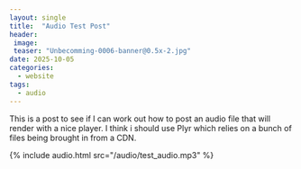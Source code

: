 ```yaml
---
layout: single
title:  "Audio Test Post"
header:
 image: 
 teaser: "Unbecomming-0006-banner@0.5x-2.jpg"
date: 2025-10-05
categories: 
  - website
tags:
  - audio
---
```


This is a post to see if I can work out how to post an audio file that will render with a nice player.
I think i should use Plyr which relies on a bunch of files being brought in from a CDN.

{% include audio.html src="/audio/test_audio.mp3" %}
